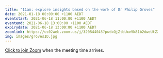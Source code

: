 ```yaml
---
title: "11am: explore insights based on the work of Dr Philip Groves"
date: 2021-01-18 00:00:00 +1100 AEDT
eventstart: 2021-06-18 11:00:00 +1100 AEDT
eventend: 2021-06-18 13:00:00 +1100 AEDT
expirydate: 2021-06-18 13:00:00 +1100 AEDT
zoomlink: https://us02web.zoom.us/j/320544045?pwd=QjZtbUxvVk81b2dweUtZZTE3ZE9IZz09
img: images/grovesID.jpg
---
```


[Click to join Zoom](https://us02web.zoom.us/j/320544045?pwd=QjZtbUxvVk81b2dweUtZZTE3ZE9IZz09) when the meeting time arrives.